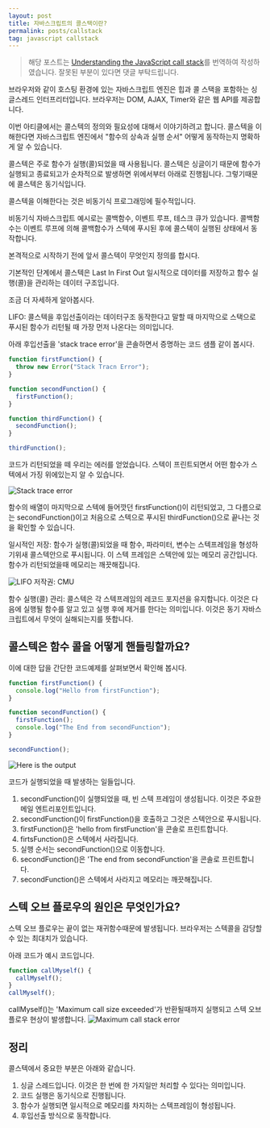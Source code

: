 ```yaml
---
layout: post
title: 자바스크립트의 콜스택이란?
permalink: posts/callstack
tag: javascript callstack
---
```


> 해당 포스트는 [Understanding the JavaScript call stack](https://medium.freecodecamp.org/understanding-the-javascript-call-stack-861e41ae61d4)를 번역하여 작성하였습니다. 잘못된 부분이 있다면 댓글 부탁드립니다.

브라우저와 같이 호스팅 환경에 있는 자바스크립트 엔진은 힙과 콜 스택을 포함하는 싱글스레드 인터프리터입니다. 브라우저는 DOM, AJAX, Timer와 같은 웹 API를 제공합니다.

이번 아티클에서는 콜스텍의 정의와 필요성에 대해서 이야기하려고 합니다. 콜스텍을 이해한다면 자바스크립트 엔진에서 "함수의 상속과 실행 순서" 어떻게 동작하는지 명확하게 알 수 있습니다.

콜스텍은 주로 함수가 실행(콜)되었을 때 사용됩니다. 콜스텍은 싱글이기 때문에 함수가 실행되고 종료되고가 순차적으로 발생하면 위에서부터 아래로 진행됩니다. 그렇기때문에 콜스텍은 동기식입니다.

콜스텍을 이해한다는 것은 비동기식 프로그래밍에 필수적입니다.

비동기식 자바스크립트 예시로는 콜백함수, 이벤트 루프, 테스크 큐가 있습니다. 콜백함수는 이벤트 루프에 의해 콜백함수가 스텍에 푸시된 후에 콜스텍이 실행된 상태에서 동작합니다.

본격적으로 시작하기 전에 앞서 콜스텍이 무엇인지 정의를 합시다.

기본적인 단계에서 콜스텍은 Last In First Out 일시적으로 데이터를 저장하고 함수 실행(콜)을 관리하는 데이터 구조입니다.

조금 더 자세하게 알아봅시다.

LIFO: 콜스텍을 후입선출이라는 데이터구조 동작한다고 말할 때 마지막으로 스택으로 푸시된 함수가 리턴될 때 가장 먼저 나온다는 의미입니다.

아래 후입선출을 'stack trace error'을 콘솔하면서 증명하는 코드 샘플 같이 봅시다.

```javascript
function firstFunction() {
  throw new Error("Stack Tracn Error");
}

function secondFunction() {
  firstFunction();
}

function thirdFunction() {
  secondFunction();
}

thirdFunction();
```

코드가 리턴되었을 떼 우리는 에러를 얻었습니다. 스텍이 프린트되면서 어떤 함수가 스텍에서 가징 위에있는지 알 수 있습니다.

![Stack trace error](https://cdn-images-1.medium.com/max/800/1*LIuELJ2RTtwWExRWGdu_Hw.png)

함수의 배열이 마지막으로 스텍에 들어깟던 firstFunction()이 리턴되었고, 그 다름으로는 secondFunction()이고 처음으로 스텍으로 푸시된 thirdFunction()으로 끝나는 것을 확인할 수 있습니다.

일시적인 저장: 함수가 실행(콜)되었을 때 함수, 파라미터, 변수는 스텍프레임을 형성하기위새 콜스텍안으로 푸시됩니다. 이 스텍 프레임은 스텍안에 있는 메모리 공간입니다. 함수가 리턴되었을때 메모리는 깨끗해집니다.

![LIFO](https://cdn-images-1.medium.com/max/800/1*PPkrowy4n_Pyehb_NdhLrg.png)
저작권: CMU

함수 실행(콜) 관리: 콜스텍은 각 스텍프레임의 레코드 포지션을 유지합니다. 이것은 다음에 실행될 함수를 알고 있고 실행 후에 제거를 한다는 의미입니다. 이것은 동기 자바스크립트에서 무엇이 실해되는지를 뜻합니다.

## 콜스텍은 함수 콜을 어떻게 핸들링할까요?

이에 대한 답을 간단한 코드예제를 살펴보면서 확인해 봅시다.

```javascript
function firstFunction() {
  console.log("Hello from firstFunction");
}

function secondFunction() {
  firstFunction();
  console.log("The End from secondFunction");
}

secondFunction();
```

![Here is the output](https://cdn-images-1.medium.com/max/800/1*9iSkoJoXM0Ok8iQ5mOHl5Q.png)

코드가 실행되었을 때 발생하는 일들입니다.

1. secondFunction()이 실행되었을 때, 빈 스텍 프레임이 생성됩니다. 이것은 주요한 메일 엔트리포인트입니다.
2. secondFunction()이 firstFunction()을 호출하고 그것은 스텍안으로 푸시됩니다.
3. firstFunction()은 'hello from firstFunction'을 콘솔로 프린트합니다.
4. firtsFunction()은 스텍에서 사라집니다.
5. 실행 순서는 secondFunction()으로 이동합니다.
6. secondFunction()은 'The end from secondFunction'을 콘솔로 프린트합니다.
7. secondFunction()은 스텍에서 사라지고 메모리는 깨끗해집니다.

## 스텍 오브 플로우의 원인은 무엇인가요?

스텍 오브 플로우는 끝이 없는 재귀함수때문에 발생됩니다. 브라우저는 스텍콜을 감당할 수 있는 최대치가 있습니다.

아래 코드가 예시 코드입니다.

```javascript
function callMyself() {
  callMyself();
}
callMyself();
```

callMyself()는 'Maximum call size exceeded'가 반환될때까지 실행되고 스텍 오브 플로우 현상이 발생합니다.
![Maximum call stack error](https://cdn-images-1.medium.com/max/800/1*JFRlgLp2uvbdVrh7WdmMrQ.png)

## 정리

콜스텍에서 중요한 부분은 아래와 같습니다.

1. 싱글 스레드입니다. 이것은 한 번에 한 가지일만 처리할 수 있다는 의미입니다.
2. 코드 실행은 동기식으로 진행됩니다.
3. 함수가 실행되면 일시적으로 메모리를 차지하는 스텍프레임이 형성됩니다.
4. 후입선출 방식으로 동작합니다.
